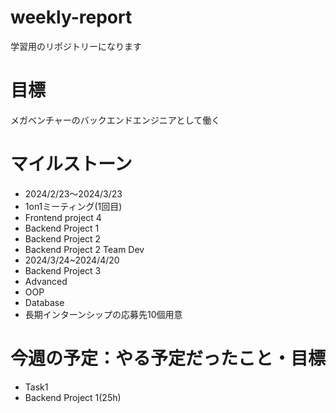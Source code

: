 # weekly-report 
学習用のリポジトリーになります
# 目標
メガベンチャーのバックエンドエンジニアとして働く
# マイルストーン
* 2024/2/23〜2024/3/23
 * 1on1ミーティング(1回目)
 * Frontend project 4
  * Backend Project 1
  * Backend Project 2
  * Backend Project 2 Team Dev
* 2024/3/24~2024/4/20
 * Backend Project 3
 * Advanced
 * OOP
 * Database
 * 長期インターンシップの応募先10個用意
# 今週の予定：やる予定だったこと・目標
* Task1
 * Backend Project 1(25h)
